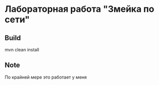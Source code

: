 # Лабораторная работа "Змейка по сети"

## Build
mvn clean install

## Note
По крайней мере это работает у меня